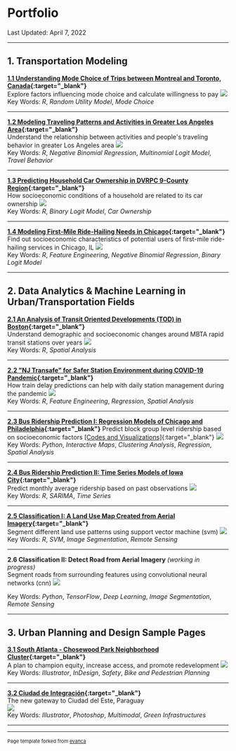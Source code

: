 # Portfolio
Last Updated: April 7, 2022   

---
## 1. Transportation Modeling

**[1.1 Understanding Mode Choice of Trips between Montreal and Toronto, Canada](contents/Portfolio-CanadaModeChoice.pdf){:target="_blank"}**   
Explore factors influencing mode choice and calculate willingness to pay
<img src="images/Portfolio-CanadaModeChoice.jpg?raw=true"/>   
Key Words: *R*, *Random Utility Model*, *Mode Choice*

---
**[1.2 Modeling Traveling Patterns and Activities in Greater Los Angeles Area](contents/Portfolio-LATravelingPattern.pdf){:target="_blank"}**   
Understand the relationship between activities and people's traveling behavior in greater Los Angeles area
<img src="images/Portfolio-LATravelPattern.jpg?raw=true"/>   
Key Words: *R*, *Negative Binomial Regression*, *Multinomial Logit Model*, *Travel Behavior*

---
**[1.3 Predicting Household Car Ownership in DVRPC 9-County Region](contents/Portfolio-DVRPCCarOwnership.pdf){:target="_blank"}**   
How socioeconomic conditions of a household are related to its car ownership
<img src="images/Portfolio-DVRPCCarOwnership.jpg?raw=true"/>   
Key Words: *R*, *Binary Logit Model*, *Car Ownership*

---
**[1.4 Modeling First-Mile Ride-Hailing Needs in Chicago](contents/Portfolio-RideHail.pdf){:target="_blank"}**   
Find out socioeconomic characteristics of potential users of first-mile ride-hailing services in Chicago, IL
<img src="images/Portfolio-RideHail.jpg?raw=true"/>   
Key Words: *R*, *Feature Engineering*, *Negative Binomial Regression*, *Binary Logit Model*

---
## 2. Data Analytics & Machine Learning in Urban/Transportation Fields

**[2.1 An Analysis of Transit Oriented Developments (TOD) in Boston](contents/Portfolio_BostonTOD.html){:target="_blank"}**   
Understand demographic and socioeconomic changes around MBTA rapid transit stations over years
<img src="images/Portfolio-BostonTOD.jpg?raw=true"/>   
Key Words: *R*, *Spatial Analysis*

---
**[2.2 "NJ Transafe" for Safer Station Environment during COVID-19 Pandemic](contents/Portfolio-NJTransafe_1.pdf){:target="_blank"}**   
How train delay predictions can help with daily station management during the pandemic
<img src="images/Portfolio-NJTransafe.jpg?raw=true"/>   
Key Words: *R*, *Feature Engineering*, *Regression*, *Spatial Analysis*

---
**[2.3 Bus Ridership Prediction I: Regression Models of Chicago and Philadelphia](https://github.com/jiamintan/final-project-city-hall-llc){:target="_blank"}**
Predict block group level ridership based on socioeconomic factors [\[Codes and Visualizations\]](contents/Portfolio-BusRidership_I_Codes.html){:target="_blank"}
<img src="images/Portfolio-BusRidership_I.jpg?raw=true"/>   
Key Words: *Python*, *Interactive Maps*, *Clustering Analysis*, *Regression*, *Spatial Analysis*

---
**[2.4 Bus Ridership Prediction II: Time Series Models of Iowa City](contents/Portfolio-TimeSeries.pdf){:target="_blank"}**   
Predict monthly average ridership based on past observations
<img src="images/Portfolio-BusRidership_II.jpg?raw=true"/>   
Key Words: *R*, *SARIMA*, *Time Series*

---
**[2.5 Classification I: A Land Use Map Created from Aerial Imagery](contents/Portfolio-Classification_I.pdf){:target="_blank"}**   
Segment different land use patterns using support vector machine (svm)
<img src="images/Portfolio-Classification_I.jpg?raw=true"/>   
Key Words: *R*, *SVM*, *Image Segmentation*, *Remote Sensing*

---
**2.6 Classification II: Detect Road from Aerial Imagery** *(working in progress)*  
Segment roads from surrounding features using convolutional neural networks (cnn)
<img src="images/Portfolio-RoadDetection.png?raw=true"/>

Key Words: *Python*, *TensorFlow*, *Deep Learning*, *Image Segmentation*, *Remote Sensing*

---
## 3. Urban Planning and Design Sample Pages

**[3.1 South Atlanta - Chosewood Park Neighborhood Cluster](contents/Portfolio-SouthAtlanta_ChosewoodPark_Sample.pdf){:target="_blank"}**   
A plan to champion equity, increase access, and promote redevelopment
<img src="images/Portfolio-Atlanta.jpg?raw=true"/>   
Key Words: *Illustrator*, *InDesign*, *Safety*, *Bike and Pedestrian Planning*

---
**[3.2 Ciudad de Integración](contents/Portfolio-CDE_Sample.pdf){:target="_blank"}**   
The new gateway to Ciudad del Este, Paraguay   
<img src="images/Portfolio-CDE.jpg?raw=true"/>   
Key Words: *Illustrator*, *Photoshop*, *Multimodal*, *Green Infrastructures*

---




---
<p style="font-size:11px">Page template forked from <a href="https://github.com/evanca/quick-portfolio">evanca</a></p>
<!-- Remove above link if you don't want to attibute -->

